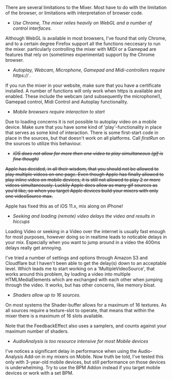 There are several limitations to the Mixer. Most have to do with the limitation of the browser, or limitations with interpretation of browser code.

* _Use Chrome, The mixer relies heavily on WebGL and a number of control interfaces._

Although WebGL is available in most browsers, I've found that only Chrome, and to a certain degree Firefox support all the functions neccesary to run the mixer.
particularly controlling the mixer with MIDI or a Gamepad are features that rely on (sometimes experimental) support by the Chrome browser.


* _Autoplay, Webcam, Microphone, Gamepad and Midi-controllers require https:// ._

If you run the mixer in your website, make sure that you have a certificate installed.
A number of functions will only work when https is available and enabled. These include the webcam (and subsequently the microphone!), Gamepad control, Midi Control and Autoplay functionality.


* _Mobile browsers require interaction to start_

Due to loading concerns it is not possible to autoplay video on a mobile
device. Make sure that you have some kind of 'play'-functionality in place
that serves as some kind of interaction. There is some first-start code
in place in the sources, but that doesn't work on all platforms.
Call _firstRun_ on the sources to utilize this behaviour.

* ~~_iOS does not allow for more then one video to play simultaneous (gif is fine though)_~~

~~Apple has decided, in all their wisdom, that you should not be allowed to play multiple videos on one page. Even though Apple has finally allowed to
play inline video on mobile devices, it is still not allowed to play 2 or more videos simultaneously.
Luckily Apple does allow as many gif sources as you'd like, so when you
target Apple devices build your mixers with only one videoSource max.~~

Apple has fixed this as of iOS 11.x, mix along on iPhone!

* _Seeking and loading (remote) video delays the video and results in hiccups_

Loading Video or seeking in a Video over the internet is usually fast enough for most purposes, however doing so in realtime leads to noticable delays in your mix. Especially when you want to jump around in a video the 400ms delays really get annoying.

I've tried a number of settings and options through Amazon S3 and Cloudflare but I haven't been able to get the delay(s) down to an acceptable level. Which leads me to start working on a 'MultipleVideoSource', that works around this problem, by loading a video into multiple HTMLMediaElements which are exchanged with each other when jumping through the video. It works, but has other concerns, like memory bloat.


* _Shaders allow up to 16 sources._

On most systems the Shader-buffer allows for a maximum of 16 textures. As all
sources require a texture-slot to operate, that means that within the mixer
there is a maximum of 16 slots available.

Note that the FeedbackEffect also uses a samplers, and counts against your
maximum number of shaders.


* _AudioAnalysis is too resource intensive for most Mobile devices_

I've notices a significant delay in performance when using the Audio-Analysis Add-on in my mixers on Mobile. Now truth be told, I've tested this only with 3-year-old mobile devices, but still performance on those devices is underwhelming. Try to use the BPM Addon instead if you target mobile devices or work with a set BPM.
